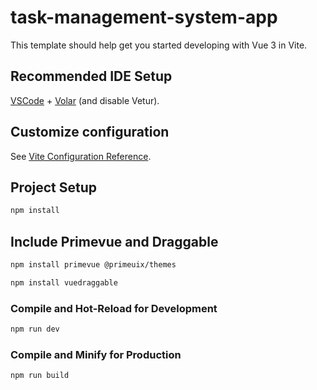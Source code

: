 # task-management-system-app

This template should help get you started developing with Vue 3 in Vite.

## Recommended IDE Setup

[VSCode](https://code.visualstudio.com/) + [Volar](https://marketplace.visualstudio.com/items?itemName=Vue.volar) (and disable Vetur).

## Customize configuration

See [Vite Configuration Reference](https://vite.dev/config/).

## Project Setup

```sh
npm install
```

## Include Primevue and Draggable
```sh
npm install primevue @primeuix/themes
```
```sh
npm install vuedraggable
```

### Compile and Hot-Reload for Development

```sh
npm run dev
```

### Compile and Minify for Production

```sh
npm run build
```
